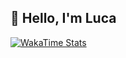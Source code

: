 ## 👋 Hello, I'm Luca

[![WakaTime Stats](https://github-readme-stats.vercel.app/api/wakatime?username=LucaTanks&langs_count=5&theme=dark)](https://wakatime.com/@LucaTanks)

<!--
- 👯 I’m looking to collaborate on ...
- 🤔 I’m looking for help with ...
- 💬 Ask me about ...
- 📫 How to reach me: ...
- 😄 Pronouns: ...
- ⚡ Fun fact: ...
-->
